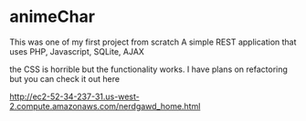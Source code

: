 # animeChar
This was one of my first project from scratch 
A simple REST application that uses PHP, Javascript, SQLite, AJAX

the CSS is horrible but the functionality works. I have plans on refactoring but you can check it out here

http://ec2-52-34-237-31.us-west-2.compute.amazonaws.com/nerdgawd_home.html
